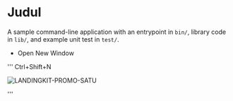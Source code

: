 # Judul

A sample command-line application with an entrypoint in `bin/`, library code
in `lib/`, and example unit test in `test/`.

- Open New Window

'''
Ctrl+Shift+N

![LANDINGKIT-PROMO-SATU](https://github.com/ihsanunot/dart-oop-satu/assets/127992374/ea2d86b4-7cf1-4957-926d-200e510b47cf)


'''
